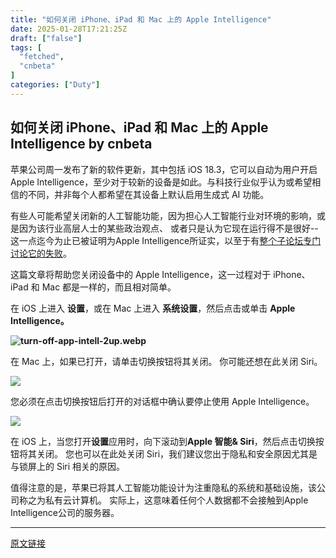 ```yaml
---
title: "如何关闭 iPhone、iPad 和 Mac 上的 Apple Intelligence"
date: 2025-01-28T17:21:25Z
draft: ["false"]
tags: [
  "fetched",
  "cnbeta"
]
categories: ["Duty"]
---
```

如何关闭 iPhone、iPad 和 Mac 上的 Apple Intelligence by cnbeta
------
<div style="margin-top:10px" class="content" id="artibody"><p>苹果公司周一发布了新的软件更新，其中包括 iOS 18.3，它可以自动为用户开启Apple Intelligence，至少对于较新的设备是如此。与科技行业似乎认为或希望相信的不同，并非每个人都希望在其设备上默认启用生成式 AI 功能。 <br></p><div class="article-global"></div><p>有些人可能希望关闭新的人工智能功能，因为担心人工智能行业对环境的影响，或是因为该行业高层人士的某些政治观点、 或者只是认为它现在运行得不是很好--这一点迄今为止已被证明为Apple Intelligence所证实，以至于有<a href="https://www.reddit.com/r/AppleIntelligenceFail/" target="_blank" rel="noreferrer noopener nofollow">整个子论坛专门讨论它的失败</a>。</p><p>这篇文章将帮助您关闭设备中的 Apple Intelligence，这一过程对于 iPhone、iPad 和 Mac 都是一样的，而且相对简单。</p><p>在 iOS 上进入 <strong>设置</strong>，或在 Mac 上进入 <strong>系统设置</strong>，然后点击或单击 <strong>Apple Intelligence。</strong></p><p><strong><img src="https://static.cnbetacdn.com/article/2025/0128/d987970acdc0bd9.webp" title="" alt="turn-off-app-intell-2up.webp"></strong></p><p>在 Mac 上，如果已打开，请单击切换按钮将其关闭。 你可能还想在此关闭 Siri。</p><p><img src="https://static.cnbetacdn.com/article/2025/0128/d078be4eeabe353.png"><br></p><p>您必须在点击切换按钮后打开的对话框中确认要停止使用 Apple Intelligence。</p><p><img src="https://static.cnbetacdn.com/article/2025/0128/d0933a9ee2de7b3.png"><br></p><p>在 iOS 上，当您打开<strong>设置</strong>应用时，向下滚动到<strong>Apple 智能&amp; Siri</strong>，然后点击切换按钮将其关闭。 您也可以在此处关闭 Siri，我们建议您出于隐私和安全原因尤其是与锁屏上的 Siri 相关的原因。</p><p>值得注意的是，苹果已将其人工智能功能设计为注重隐私的系统和基础设施，该公司称之为私有云计算机。 实际上，这意味着任何个人数据都不会接触到Apple Intelligence公司的服务器。</p></div>  
<hr>
<a href="https://m.cnbeta.com.tw/wap/view/1474454.htm",target="_blank" rel="noopener noreferrer">原文链接</a>
